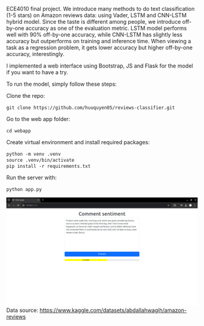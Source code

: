 ECE4010 final project. We introduce many methods to do text classification (1-5 stars) on Amazon reviews data: using Vader, LSTM and CNN-LSTM hybrid model. 
Since the taste is different among people, we introduce off-by-one accuracy as one of the evaluation metric.
LSTM model performs well with 90% off-by-one accuracy, while CNN-LSTM has slightly less accuracy but outperforms on training and inference time.
When viewing a task as a regression problem, it gets lower accuracy but higher off-by-one accuracy, interestingly.

I implemented a web interface using Bootstrap, JS and Flask for the model if you want to have a try.

To run the model, simply follow these steps:

Clone the repo:
```
git clone https://github.com/huuquyen05/reviews-classifier.git
```
Go to the web app folder:
```
cd webapp
```
Create virtual environment and install required packages:
```
python -m venv .venv
source .venv/bin/activate
pip install -r requirements.txt
```
Run the server with:
```
python app.py
```
![alt text](<web screenshot.png>)
Data source: https://www.kaggle.com/datasets/abdallahwagih/amazon-reviews
